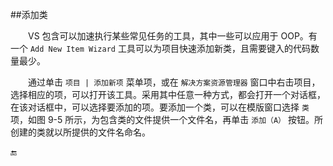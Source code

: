 ##添加类

&emsp;&emsp;VS 包含可以加速执行某些常见任务的工具，其中一些可以应用于 OOP。有一个 `Add New Item Wizard` 工具可以为项目快速添加新类，且需要键入的代码数量最少。

&emsp;&emsp;通过单击 `项目 | 添加新项` 菜单项，或在 `解决方案资源管理器`  窗口中右击项目，选择相应的项，可以打开该工具。采用其中任意一种方式，都会打开一个对话框，在该对话框中，可以选择要添加的项。要添加一个类，可以在模版窗口选择 `类` 项，如图 9-5 所示，为包含类的文件提供一个文件名，再单击 `添加（A）` 按钮。所创建的类就以所提供的文件名命名。








🔚